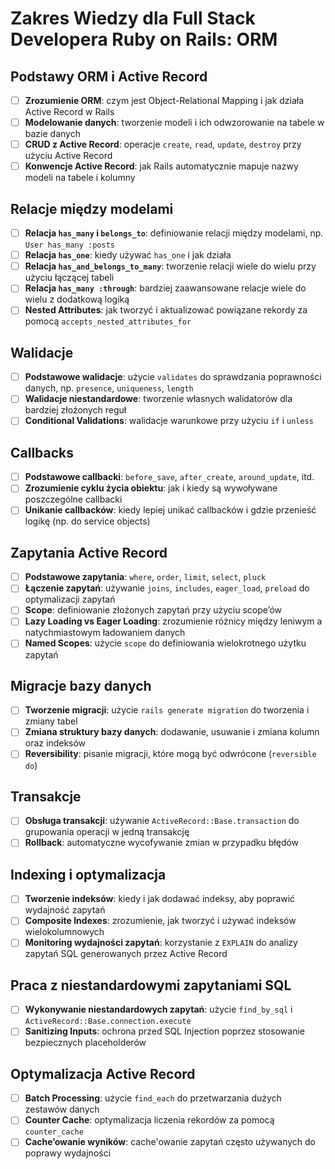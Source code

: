 # Zakres Wiedzy dla Full Stack Developera Ruby on Rails: ORM

## Podstawy ORM i Active Record
- [ ] **Zrozumienie ORM**: czym jest Object-Relational Mapping i jak działa Active Record w Rails
- [ ] **Modelowanie danych**: tworzenie modeli i ich odwzorowanie na tabele w bazie danych
- [ ] **CRUD z Active Record**: operacje `create`, `read`, `update`, `destroy` przy użyciu Active Record
- [ ] **Konwencje Active Record**: jak Rails automatycznie mapuje nazwy modeli na tabele i kolumny

## Relacje między modelami
- [ ] **Relacja `has_many` i `belongs_to`**: definiowanie relacji między modelami, np. `User has_many :posts`
- [ ] **Relacja `has_one`**: kiedy używać `has_one` i jak działa
- [ ] **Relacja `has_and_belongs_to_many`**: tworzenie relacji wiele do wielu przy użyciu łączącej tabeli
- [ ] **Relacja `has_many :through`**: bardziej zaawansowane relacje wiele do wielu z dodatkową logiką
- [ ] **Nested Attributes**: jak tworzyć i aktualizować powiązane rekordy za pomocą `accepts_nested_attributes_for`

## Walidacje
- [ ] **Podstawowe walidacje**: użycie `validates` do sprawdzania poprawności danych, np. `presence`, `uniqueness`, `length`
- [ ] **Walidacje niestandardowe**: tworzenie własnych walidatorów dla bardziej złożonych reguł
- [ ] **Conditional Validations**: walidacje warunkowe przy użyciu `if` i `unless`

## Callbacks
- [ ] **Podstawowe callbacki**: `before_save`, `after_create`, `around_update`, itd.
- [ ] **Zrozumienie cyklu życia obiektu**: jak i kiedy są wywoływane poszczególne callbacki
- [ ] **Unikanie callbacków**: kiedy lepiej unikać callbacków i gdzie przenieść logikę (np. do service objects)

## Zapytania Active Record
- [ ] **Podstawowe zapytania**: `where`, `order`, `limit`, `select`, `pluck`
- [ ] **Łączenie zapytań**: używanie `joins`, `includes`, `eager_load`, `preload` do optymalizacji zapytań
- [ ] **Scope**: definiowanie złożonych zapytań przy użyciu scope’ów
- [ ] **Lazy Loading vs Eager Loading**: zrozumienie różnicy między leniwym a natychmiastowym ładowaniem danych
- [ ] **Named Scopes**: użycie `scope` do definiowania wielokrotnego użytku zapytań

## Migracje bazy danych
- [ ] **Tworzenie migracji**: użycie `rails generate migration` do tworzenia i zmiany tabel
- [ ] **Zmiana struktury bazy danych**: dodawanie, usuwanie i zmiana kolumn oraz indeksów
- [ ] **Reversibility**: pisanie migracji, które mogą być odwrócone (`reversible do`)

## Transakcje
- [ ] **Obsługa transakcji**: używanie `ActiveRecord::Base.transaction` do grupowania operacji w jedną transakcję
- [ ] **Rollback**: automatyczne wycofywanie zmian w przypadku błędów

## Indexing i optymalizacja
- [ ] **Tworzenie indeksów**: kiedy i jak dodawać indeksy, aby poprawić wydajność zapytań
- [ ] **Composite Indexes**: zrozumienie, jak tworzyć i używać indeksów wielokolumnowych
- [ ] **Monitoring wydajności zapytań**: korzystanie z `EXPLAIN` do analizy zapytań SQL generowanych przez Active Record

## Praca z niestandardowymi zapytaniami SQL
- [ ] **Wykonywanie niestandardowych zapytań**: użycie `find_by_sql` i `ActiveRecord::Base.connection.execute`
- [ ] **Sanitizing Inputs**: ochrona przed SQL Injection poprzez stosowanie bezpiecznych placeholderów

## Optymalizacja Active Record
- [ ] **Batch Processing**: użycie `find_each` do przetwarzania dużych zestawów danych
- [ ] **Counter Cache**: optymalizacja liczenia rekordów za pomocą `counter_cache`
- [ ] **Cache’owanie wyników**: cache'owanie zapytań często używanych do poprawy wydajności
